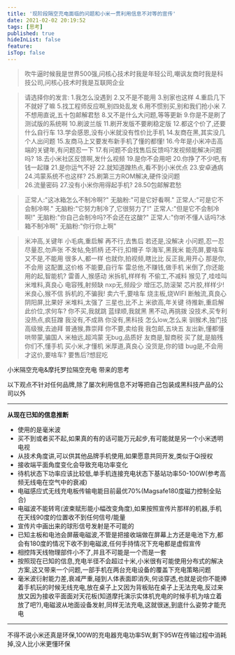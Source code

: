 ```yaml
---
title: '现阶段隔空充电面临的问题和小米一贯利用信息不对等的宣传'
date: 2021-02-02 20:19:52
tags: [思考]
published: true
hideInList: false
feature: 
isTop: false
---
```

>吹牛逼时候我是世界500强,问核心技术时我是年轻公司,嘲讽友商时我是科技公司,问核心技术时我是互联网企业

>请选择你的发言:
1.我怎么没遇到
2.又不是不能用
3.别家也这样
4.重启几下不就好了嘛
5.找工程师反应啊,别四处乱发
6.用不惯别买,别和我们抢小米
7.不想用直说,五十包邮解君愁
8.又不是什么大问题,等等更新
9.你是不是刷了测试版的系统啊
10.刷波兰版
11.刷开发版不要刷稳定版
12.都这个价了,还要什么自行车
13.学会感恩,没有小米就没有性价比手机
14.友商在黑,其实没几个人出问题
15.友商马上又要发布新手机了懂的都懂!
16.今年是小米冲击高端的关键年,有问题忍一下
17.有问题不会找售后反馈吗?发视频能解决问题吗?
18.去小米社区反馈啊,发什么视频
19.是你不会用吧
20.你挣了不少吧,有钱一起赚
21.是你运气不好
22.就知道蹭热点,看不到小米优点
23.安卓通病
24.鸿蒙系统不也这样?
25.刷第三方ROM解决,硬件没问题                                       
26.流量密码
27.没有小米你用得起手机?
28.50包邮解君愁

>正常人:"这冰箱怎么不制冷啊?"
无脑粉:"可是它好看啊."
正常人:"可是它不会制冷啊."
无脑粉:"它努力制冷了,它很努力了!"
正常人:"但是它不会制冷啊!"
无脑粉:"你自己会制冷吗?不会还在这酸?"
正常人:"你听不懂人话吗?冰箱不制冷啊"
无脑粉:"你行你上啊"

>米冲高,关键年
小毛病,重启解
再不行,去售后
若还是,没解决
小问题,忍一忍
尽量忍,勿声张
不发帖,免抓柄
还不行,扣帽子
华海军,黑我米
能亮屏,要啥车
又不是,不能用
很多人,都一样
也就你,拍视频,瞎比比
反正我,用开心
那是你,不会用
这配置,这价格
不能要,自行车
雷总他,不赚钱,做手机
米倒了,你还能
用的起,智能机?
雷善人,猴感动
米拆机,样样有
不偷工,不减料
猴见了,哇哇叫
米堆料,真良心
电容残,射频缺
nxp无,频段少
增压芯,防滚架
芯片胶,样样少!
米良心,猴不信
拆机的,不骗我!
卖六千,要啥车
烧主板,烧WIFI
断触流,真良心
阴阳屏,比果好
米堆料,太强了
三星也,比不上
米欲高,年关键
待推新,重启解
此价位,求何车?
你不买,我就跳
蓝绿顺,我就黑
黑不动,再挑拨
没技术,买专利
没热点,疯狂蹭
我没有,不成熟
你没有,黑科技
怎么low,怎么来
驯猴术,独门技
高级猴,去迪拜
普通猴,靠崇拜
你不要,卖给我
我包邮,五块五
友出新,懂都懂
哄带蒙,骗国人
米柚远,超鸿蒙
无bug,品质好
友商是,智商税
买了就,是脑残
你们不,懂手机
买小米,才懂机
米厚道,真良心
没货是,你的错
bug是,不会用
才这价,要啥车?
要售后?想屁吃

小米隔空充电&摩托罗拉隔空充电 带来的思考

以下观点不针对任何品牌,除了屡次利用信息不对等把自己包装成黑科技产品的公司以外
<hr>

**从现在已知的信息推断**

+ 使用的是毫米波
+ 买不到或者买不起,如果真的有的话可能万元起步,有可能就是另一个小米透明电视
+ 从技术角度讲,可以供其他品牌手机使用,如果愿意共同开发,类似于Qi授权
+ 接收端平面角度变化会导致充电功率变化
+ 待机状态下功率应该比较低,单手机连接充电状态下基站功率50-100W(参考高频无线电在空气中的衰减)
+ 电磁感应式无线充电板传输电能目前最优70%(Magsafe180度磁力控制全贴合)
+ 电磁波不能转弯(波束赋形能小幅改变角度),如果按照宣传片那样的机器,手机在天线90度的位置收不到任何信号/能量
+ 宣传片中画出来的球形信号发射是不可能的
+ 已知主板和电池会屏蔽电磁波,不管是把接收端做在屏幕上方还是电池下方,都会有180度的情况下收不到电磁波,任何手持情况下充电都是虚假宣传
+ 相控阵天线物理部件小不了,并且不可能是一个而是一套
+ 按照现在已知的信息,充电半径不会超过十米,小米很有可能使用分布式的解决方案,这又带来一个问题,一部手机在两台充电设备的覆盖下充电策略问题
+ 毫米波衍射能力差,衰减严重,碰到人体表面即消失,何谈穿透,也就是说你不能捧着手机玩的时候无线充电,放在桌子上又因为背板贴在桌子上无法充电,反过来放又因为接收平面面对天花板(知道摩托演示实体机充电的时候手机为啥立着放了吧?),电磁波从地面设备发射,同样无法充电,这就很迷,到底什么姿势才能充电
<hr>

不得不说小米还真是环保,100W的充电器充电功率5W,剩下95W在传输过程中消耗掉,没人比小米更懂环保
